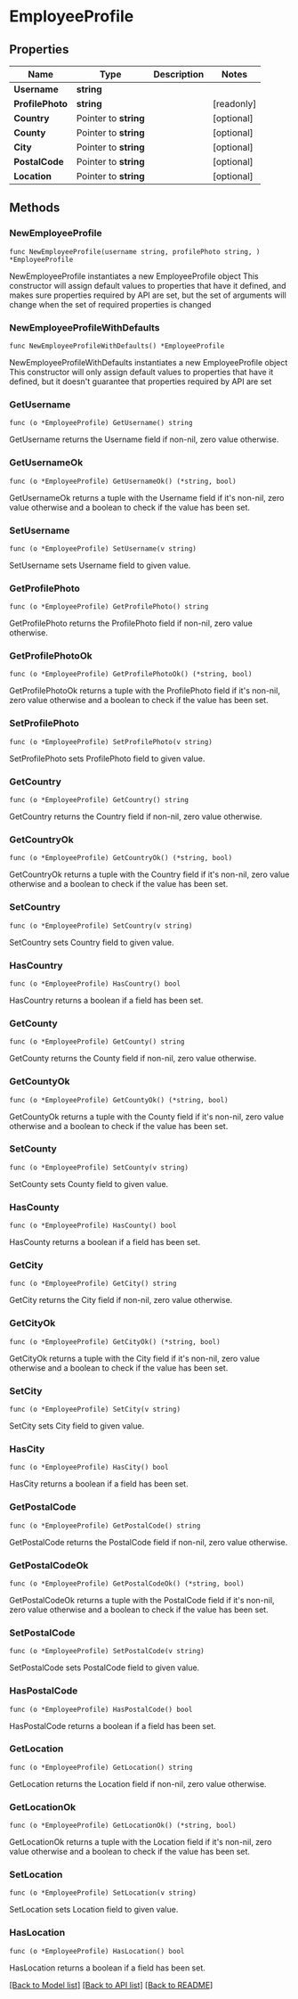 # EmployeeProfile

## Properties

Name | Type | Description | Notes
------------ | ------------- | ------------- | -------------
**Username** | **string** |  | 
**ProfilePhoto** | **string** |  | [readonly] 
**Country** | Pointer to **string** |  | [optional] 
**County** | Pointer to **string** |  | [optional] 
**City** | Pointer to **string** |  | [optional] 
**PostalCode** | Pointer to **string** |  | [optional] 
**Location** | Pointer to **string** |  | [optional] 

## Methods

### NewEmployeeProfile

`func NewEmployeeProfile(username string, profilePhoto string, ) *EmployeeProfile`

NewEmployeeProfile instantiates a new EmployeeProfile object
This constructor will assign default values to properties that have it defined,
and makes sure properties required by API are set, but the set of arguments
will change when the set of required properties is changed

### NewEmployeeProfileWithDefaults

`func NewEmployeeProfileWithDefaults() *EmployeeProfile`

NewEmployeeProfileWithDefaults instantiates a new EmployeeProfile object
This constructor will only assign default values to properties that have it defined,
but it doesn't guarantee that properties required by API are set

### GetUsername

`func (o *EmployeeProfile) GetUsername() string`

GetUsername returns the Username field if non-nil, zero value otherwise.

### GetUsernameOk

`func (o *EmployeeProfile) GetUsernameOk() (*string, bool)`

GetUsernameOk returns a tuple with the Username field if it's non-nil, zero value otherwise
and a boolean to check if the value has been set.

### SetUsername

`func (o *EmployeeProfile) SetUsername(v string)`

SetUsername sets Username field to given value.


### GetProfilePhoto

`func (o *EmployeeProfile) GetProfilePhoto() string`

GetProfilePhoto returns the ProfilePhoto field if non-nil, zero value otherwise.

### GetProfilePhotoOk

`func (o *EmployeeProfile) GetProfilePhotoOk() (*string, bool)`

GetProfilePhotoOk returns a tuple with the ProfilePhoto field if it's non-nil, zero value otherwise
and a boolean to check if the value has been set.

### SetProfilePhoto

`func (o *EmployeeProfile) SetProfilePhoto(v string)`

SetProfilePhoto sets ProfilePhoto field to given value.


### GetCountry

`func (o *EmployeeProfile) GetCountry() string`

GetCountry returns the Country field if non-nil, zero value otherwise.

### GetCountryOk

`func (o *EmployeeProfile) GetCountryOk() (*string, bool)`

GetCountryOk returns a tuple with the Country field if it's non-nil, zero value otherwise
and a boolean to check if the value has been set.

### SetCountry

`func (o *EmployeeProfile) SetCountry(v string)`

SetCountry sets Country field to given value.

### HasCountry

`func (o *EmployeeProfile) HasCountry() bool`

HasCountry returns a boolean if a field has been set.

### GetCounty

`func (o *EmployeeProfile) GetCounty() string`

GetCounty returns the County field if non-nil, zero value otherwise.

### GetCountyOk

`func (o *EmployeeProfile) GetCountyOk() (*string, bool)`

GetCountyOk returns a tuple with the County field if it's non-nil, zero value otherwise
and a boolean to check if the value has been set.

### SetCounty

`func (o *EmployeeProfile) SetCounty(v string)`

SetCounty sets County field to given value.

### HasCounty

`func (o *EmployeeProfile) HasCounty() bool`

HasCounty returns a boolean if a field has been set.

### GetCity

`func (o *EmployeeProfile) GetCity() string`

GetCity returns the City field if non-nil, zero value otherwise.

### GetCityOk

`func (o *EmployeeProfile) GetCityOk() (*string, bool)`

GetCityOk returns a tuple with the City field if it's non-nil, zero value otherwise
and a boolean to check if the value has been set.

### SetCity

`func (o *EmployeeProfile) SetCity(v string)`

SetCity sets City field to given value.

### HasCity

`func (o *EmployeeProfile) HasCity() bool`

HasCity returns a boolean if a field has been set.

### GetPostalCode

`func (o *EmployeeProfile) GetPostalCode() string`

GetPostalCode returns the PostalCode field if non-nil, zero value otherwise.

### GetPostalCodeOk

`func (o *EmployeeProfile) GetPostalCodeOk() (*string, bool)`

GetPostalCodeOk returns a tuple with the PostalCode field if it's non-nil, zero value otherwise
and a boolean to check if the value has been set.

### SetPostalCode

`func (o *EmployeeProfile) SetPostalCode(v string)`

SetPostalCode sets PostalCode field to given value.

### HasPostalCode

`func (o *EmployeeProfile) HasPostalCode() bool`

HasPostalCode returns a boolean if a field has been set.

### GetLocation

`func (o *EmployeeProfile) GetLocation() string`

GetLocation returns the Location field if non-nil, zero value otherwise.

### GetLocationOk

`func (o *EmployeeProfile) GetLocationOk() (*string, bool)`

GetLocationOk returns a tuple with the Location field if it's non-nil, zero value otherwise
and a boolean to check if the value has been set.

### SetLocation

`func (o *EmployeeProfile) SetLocation(v string)`

SetLocation sets Location field to given value.

### HasLocation

`func (o *EmployeeProfile) HasLocation() bool`

HasLocation returns a boolean if a field has been set.


[[Back to Model list]](../README.md#documentation-for-models) [[Back to API list]](../README.md#documentation-for-api-endpoints) [[Back to README]](../README.md)


